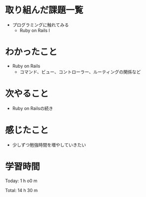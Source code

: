 # 取り組んだ課題一覧
- プログラミングに触れてみる
  - Ruby on Rails I

# わかったこと
- Ruby on Rails
  - コマンド、ビュー、コントローラー、ルーティングの関係など

# 次やること
- Ruby on Railsの続き
 
# 感じたこと
- 少しずつ勉強時間を増やしていきたい
  
# 学習時間
Today: 1 h o0 m

Total: 14 h 30 m
